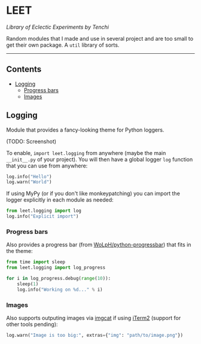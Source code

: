 # LEET

*Library of Eclectic Experiments by Tenchi*

Random modules that I made and use in several project and are too small to get their own package. A `util` library of sorts.

---

## Contents

<!-- MarkdownTOC autolink=true -->

- [Logging](#logging)
    - [Progress bars](#progress-bars)
    - [Images](#images)

<!-- /MarkdownTOC -->

## Logging

Module that provides a fancy-looking theme for Python loggers.

(TODO: Screenshot)

To enable, `import leet.logging` from anywhere (maybe the main `__init__.py` of your project). You will then have a global logger `log` function that you can use from anywhere:

```py
log.info("Hello")
log.warn("World")
```

If using MyPy (or if you don't like monkeypatching) you can import the logger explicitly in each module as needed:

```py
from leet.logging import log
log.info("Explicit import")
```

### Progress bars

Also provides a progress bar (from [WoLpH/python-progressbar](https://github.com/WoLpH/python-progressbar)) that fits in the theme:

```py
from time import sleep
from leet.logging import log_progress

for i in log_progress.debug(range(10)):
    sleep(1)
    log.info("Working on %d..." % i)
```

### Images

Also supports outputing images via [imgcat](https://iterm2.com/utilities/imgcat) if using [iTerm2](https://iterm2.com/) (support for other tools pending):

```py
log.warn("Image is too big:", extras={"img": "path/to/image.png"})
```
